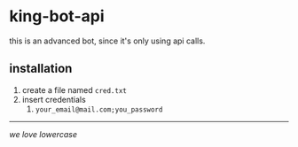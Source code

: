 # king-bot-api

this is an advanced bot, since it's only using api calls.  

## installation

1. create a file named `cred.txt`
2. insert credentials
	1. `your_email@mail.com;you_password`

---

_we love lowercase_
